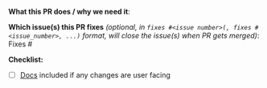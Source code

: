 <!--  Thanks for sending a pull request! Here are some tips for you:
1. If this is your first time, check our contributor guidelines https://www.kubeflow.org/docs/about/contributing
2. To know more about Katib components, check developer guide https://github.com/kubeflow/katib/blob/master/CONTRIBUTING.md
3. If you want *faster* PR reviews, check how: https://git.k8s.io/community/contributors/guide/pull-requests.md#best-practices-for-faster-reviews
-->

**What this PR does / why we need it**:

**Which issue(s) this PR fixes** _(optional, in `fixes #<issue number>(, fixes #<issue_number>, ...)` format, will close the issue(s) when PR gets merged)_:
Fixes #

**Checklist:**

- [ ] [Docs](https://www.kubeflow.org/docs/components/katib/) included if any changes are user facing
